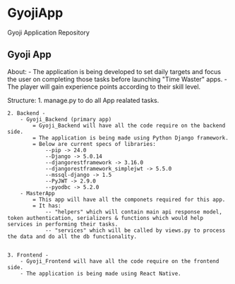 # GyojiApp
Gyoji Application Repository

Gyoji App
---------
About: 
    - The application is being developed to set daily targets and focus the user on completing those tasks before launching "Time Waster" apps.
    - The player will gain experience points according to their skill level.

Structure:
    1. manage.py to do all App realated tasks.
    
    2. Backend - 
        - Gyoji_Backend (primary app)
            = Gyoji_Backend will have all the code require on the backend side. 
            = The application is being made using Python Django framework.
            = Below are current specs of libraries:
                --pip -> 24.0
                --Django -> 5.0.14
                --djangorestframework -> 3.16.0
                --djangorestframework_simplejwt -> 5.5.0
                --mssql-django -> 1.5
                --PyJWT -> 2.9.0
                --pyodbc -> 5.2.0
        - MasterApp 
            = This app will have all the componets required for this app.
            = It has:
                -- "helpers" which will contain main api response model, token authentication, serializers & functions which would help services in performing their tasks.
                -- "services" which will be called by views.py to process the data and do all the db functionality.

    
    3. Frontend - 
        - Gyoji_Frontend will have all the code require on the frontend side.
        - The application is being made using React Native.